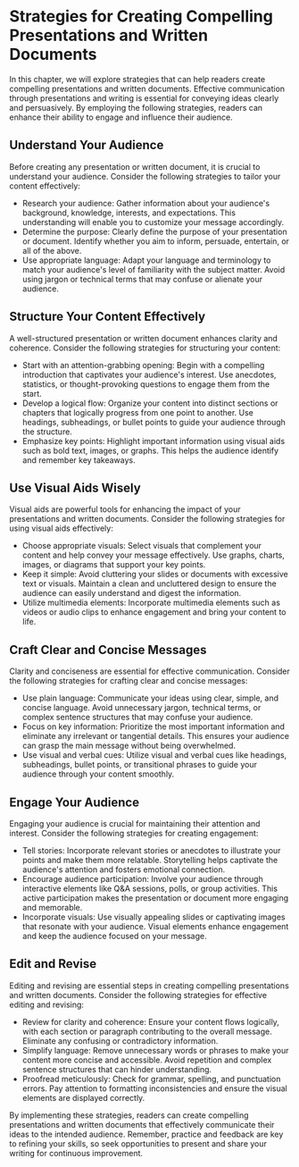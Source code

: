 Strategies for Creating Compelling Presentations and Written Documents
==================================================================================

In this chapter, we will explore strategies that can help readers create compelling presentations and written documents. Effective communication through presentations and writing is essential for conveying ideas clearly and persuasively. By employing the following strategies, readers can enhance their ability to engage and influence their audience.

Understand Your Audience
------------------------

Before creating any presentation or written document, it is crucial to understand your audience. Consider the following strategies to tailor your content effectively:

* Research your audience: Gather information about your audience's background, knowledge, interests, and expectations. This understanding will enable you to customize your message accordingly.
* Determine the purpose: Clearly define the purpose of your presentation or document. Identify whether you aim to inform, persuade, entertain, or all of the above.
* Use appropriate language: Adapt your language and terminology to match your audience's level of familiarity with the subject matter. Avoid using jargon or technical terms that may confuse or alienate your audience.

Structure Your Content Effectively
----------------------------------

A well-structured presentation or written document enhances clarity and coherence. Consider the following strategies for structuring your content:

* Start with an attention-grabbing opening: Begin with a compelling introduction that captivates your audience's interest. Use anecdotes, statistics, or thought-provoking questions to engage them from the start.
* Develop a logical flow: Organize your content into distinct sections or chapters that logically progress from one point to another. Use headings, subheadings, or bullet points to guide your audience through the structure.
* Emphasize key points: Highlight important information using visual aids such as bold text, images, or graphs. This helps the audience identify and remember key takeaways.

Use Visual Aids Wisely
----------------------

Visual aids are powerful tools for enhancing the impact of your presentations and written documents. Consider the following strategies for using visual aids effectively:

* Choose appropriate visuals: Select visuals that complement your content and help convey your message effectively. Use graphs, charts, images, or diagrams that support your key points.
* Keep it simple: Avoid cluttering your slides or documents with excessive text or visuals. Maintain a clean and uncluttered design to ensure the audience can easily understand and digest the information.
* Utilize multimedia elements: Incorporate multimedia elements such as videos or audio clips to enhance engagement and bring your content to life.

Craft Clear and Concise Messages
--------------------------------

Clarity and conciseness are essential for effective communication. Consider the following strategies for crafting clear and concise messages:

* Use plain language: Communicate your ideas using clear, simple, and concise language. Avoid unnecessary jargon, technical terms, or complex sentence structures that may confuse your audience.
* Focus on key information: Prioritize the most important information and eliminate any irrelevant or tangential details. This ensures your audience can grasp the main message without being overwhelmed.
* Use visual and verbal cues: Utilize visual and verbal cues like headings, subheadings, bullet points, or transitional phrases to guide your audience through your content smoothly.

Engage Your Audience
--------------------

Engaging your audience is crucial for maintaining their attention and interest. Consider the following strategies for creating engagement:

* Tell stories: Incorporate relevant stories or anecdotes to illustrate your points and make them more relatable. Storytelling helps captivate the audience's attention and fosters emotional connection.
* Encourage audience participation: Involve your audience through interactive elements like Q\&A sessions, polls, or group activities. This active participation makes the presentation or document more engaging and memorable.
* Incorporate visuals: Use visually appealing slides or captivating images that resonate with your audience. Visual elements enhance engagement and keep the audience focused on your message.

Edit and Revise
---------------

Editing and revising are essential steps in creating compelling presentations and written documents. Consider the following strategies for effective editing and revising:

* Review for clarity and coherence: Ensure your content flows logically, with each section or paragraph contributing to the overall message. Eliminate any confusing or contradictory information.
* Simplify language: Remove unnecessary words or phrases to make your content more concise and accessible. Avoid repetition and complex sentence structures that can hinder understanding.
* Proofread meticulously: Check for grammar, spelling, and punctuation errors. Pay attention to formatting inconsistencies and ensure the visual elements are displayed correctly.

By implementing these strategies, readers can create compelling presentations and written documents that effectively communicate their ideas to the intended audience. Remember, practice and feedback are key to refining your skills, so seek opportunities to present and share your writing for continuous improvement.
